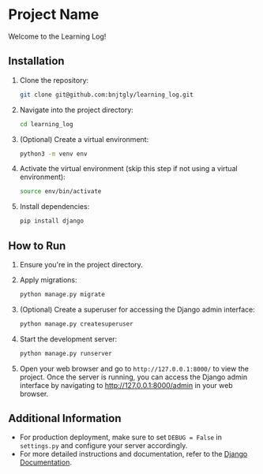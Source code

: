 # Project Name

Welcome to the Learning Log!

## Installation

1. Clone the repository:
   ```bash
   git clone git@github.com:bnjtgly/learning_log.git
   ```

2. Navigate into the project directory:
   ```bash
   cd learning_log
   ```

3. (Optional) Create a virtual environment:
   ```bash
   python3 -m venv env
   ```

4. Activate the virtual environment (skip this step if not using a virtual environment):
   ```bash
   source env/bin/activate
   ```

5. Install dependencies:
   ```bash
   pip install django
   ```

## How to Run

1. Ensure you're in the project directory.

2. Apply migrations:
   ```bash
   python manage.py migrate
   ```

3. (Optional) Create a superuser for accessing the Django admin interface:
   ```bash
   python manage.py createsuperuser
   ```

4. Start the development server:
   ```bash
   python manage.py runserver
   ```

5. Open your web browser and go to `http://127.0.0.1:8000/` to view the project.
   Once the server is running, you can access the Django admin interface by navigating to http://127.0.0.1:8000/admin in your web browser.

## Additional Information

- For production deployment, make sure to set `DEBUG = False` in `settings.py` and configure your server accordingly.
- For more detailed instructions and documentation, refer to the [Django Documentation](https://docs.djangoproject.com/en/stable/).

